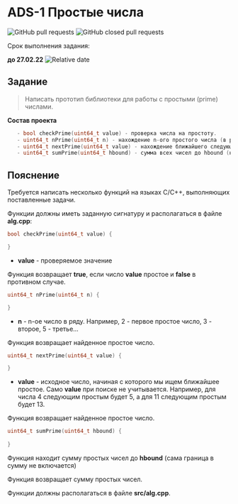 # ADS-1 Простые числа


![GitHub pull requests](https://img.shields.io/github/issues-pr/NNTU-CS/ADS-1)
![GitHub closed pull requests](https://img.shields.io/github/issues-pr-closed/NNTU-CS/ADS-1)

Срок выполнения задания:

**до 27.02.22** ![Relative date](https://img.shields.io/date/1645995600)


## Задание

> Написать прототип библиотеки для работы с простыми (prime) числами.

**Состав проекта**

```C++
   - bool checkPrime(uint64_t value) - проверка числа на простоту.
   - uint64_t nPrime(uint64_t n) - нахождение n-ого простого числа (в ряду).
   - uint64_t nextPrime(uint64_t value) - нахождение ближайшего следующего простого числа к value.
   - uint64_t sumPrime(uint64_t hbound) - сумма всех чисел до hbound (не включая его)
 ```



## Пояснение

Требуется написать несколько функций на языках С/С++, выполняющих поставленные задачи.

Функции должны иметь заданную сигнатуру и располагаться в файле **alg.cpp**:


```C++
bool checkPrime(uint64_t value) {

}
```

- **value** - проверяемое значение

Функция возвращает **true**, если число **value** простое и **false** в противном случае.


```C++
uint64_t nPrime(uint64_t n) {

}
```

- **n** - n-ое число в ряду. Например, 2 - первое простое число, 3 - второе, 5 - третье... 

Функция возвращает найденное простое число.

```C++
uint64_t nextPrime(uint64_t value) {

}
```

- **value** - исходное число, начиная с которого мы ищем ближайшее простое. Само **value** при поиске не учитывается. Например, для числа 4 следующим простым будет 5, а для 11 следующим простым будет 13.

Функция возвращает найденное простое число.

```C++
uint64_t sumPrime(uint64_t hbound) {
   
}
```

Функция находит сумму простых чисел до **hbound** (сама граница в сумму не включается)

Функция возвращает сумму простых чисел.

Функции должны располагаться в файле **src/alg.cpp**.
